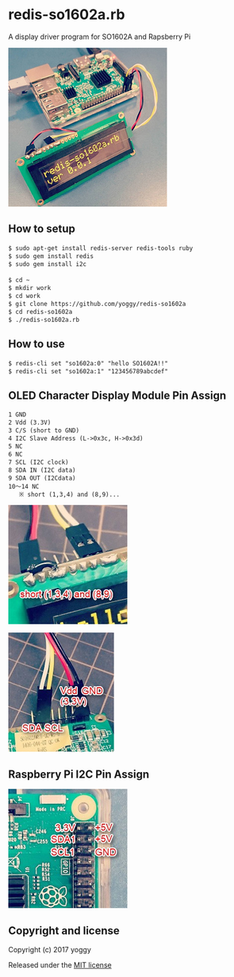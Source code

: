 redis-so1602a.rb
====
A display driver program for SO1602A and Rapsberry Pi

![img1.jpg](img1.jpg)

How to setup
----

    $ sudo apt-get install redis-server redis-tools ruby
    $ sudo gem install redis
    $ sudo gem install i2c
    
    $ cd ~
    $ mkdir work
    $ cd work
    $ git clone https://github.com/yoggy/redis-so1602a
    $ cd redis-so1602a
    $ ./redis-so1602a.rb

How to use
----

    $ redis-cli set "so1602a:0" "hello SO1602A!!"
    $ redis-cli set "so1602a:1" "123456789abcdef"

OLED Character Display Module Pin Assign
----

    1 GND
    2 Vdd (3.3V)
    3 C/S (short to GND)
    4 I2C Slave Address (L->0x3c, H->0x3d)
    5 NC
    6 NC
    7 SCL (I2C clock)
    8 SDA IN (I2C data)
    9 SDA OUT (I2Cdata)
    10～14 NC
       ※ short (1,3,4) and (8,9)...

![SO1602AWYB short (1,3,4) and (8.9)](img2.jpg)

![SO1602AWYB pin assign](img3.jpg)

Raspberry Pi I2C Pin Assign
----

![Raspberry Pi I2C Pin Assign](img4.jpg)


Copyright and license
----

Copyright (c) 2017 yoggy

Released under the [MIT license](LICENSE.txt)
